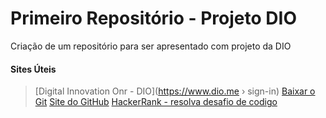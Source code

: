 # Primeiro Repositório - Projeto DIO
Criação de um repositório para ser apresentado com projeto da DIO


#### Sites Úteis

>[Digital Innovation Onr - DIO](https://www.dio.me › sign-in)
>[Baixar o Git](https://git-scm.com/downloads)
>[Site do GitHub](https://github.com)
>[HackerRank - resolva desafio de codigo](https://www.hackerrank.com/access-account/)
